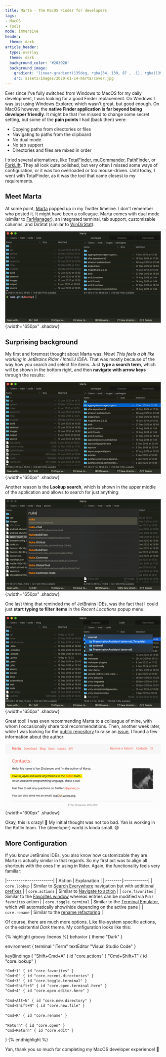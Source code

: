 ```yaml
---
title: Marta - The MacOS Finder for developers
tags:
- MacOS
- Tools
mode: immersive
header:
  theme: dark
article_header:
  type: overlay
  theme: dark
  background_color: '#203028'
  background_image:
    gradient: 'linear-gradient(135deg, rgba(34, 139, 87 , .1), rgba(139, 34, 139, .1))'
    src: assets/images/2020-01-14-marta/cover.jpg
---
```


Ever since I've fully switched from Windows to MacOS for my daily development, I was looking for a good Finder replacement. On Windows I was just using Windows Explorer, which wasn't great, but good enough. On MacOS however, the **native Finder application is far beyond being developer friendly**. It might be that I've missed to change some secret setting, but some of the **pain points** I had (back then) were:

- Copying paths from directories or files
- Navigating to paths from the clipboard
- No dual mode
- No tab support
- Directories and files are mixed in order

I tried several alternatives, like [TotalFinder](https://totalfinder.binaryage.com/), [muCommander](https://www.mucommander.com/), [PathFinder](https://cocoatech.com/), or [ForkLift](https://binarynights.com/). They all look quite polished, but very often I missed some ways of configuration, or it was too overloaded or too mouse-driven. Until today, I went with TotalFinder, as it was the tool that came closest to my requirements.

## Meet Marta

At some point, [Marta](https://marta.yanex.org/) popped up in my Twitter timeline. I don't remember who posted it. It might have been a colleague. Marta comes with dual mode (similar to [FarManager](https://www.farmanager.com/)), an integrated terminal, tab support, customizable columns, and DirStat (similar to [WinDirStat](https://windirstat.net/)):

![Marta overview](/assets/images/2020-01-14-marta/overview.png){:width="650px" .shadow}

## Surprising background

My first and foremost thought about Marta was: *Wow! This feels a bit like working in JetBrains Rider / IntelliJ IDEA.* That was mostly because of the way how you search and select file items. Just **type a search term**, which will be shown in the bottom right, and then **navigate with arrow keys** through the results:

![Searching and selecting](/assets/images/2020-01-14-marta/searching01.gif){:width="650px" .shadow}

Another reason is the **Lookup search**, which is shown in the upper middle of the application and allows to search for just anything:

![Lookup search](/assets/images/2020-01-14-marta/lookup.png){:width="650px" .shadow}

One last thing that reminded me of JetBrains IDEs, was the fact that I could just **start typing to filter items** in the _Recent Locations_ popup menu:

![Filtering in Recent Locations popup](/assets/images/2020-01-14-marta/searching02.png){:width="650px" .shadow}

Great tool! I was even recommending Marta to a colleague of mine, with whom I occasionally share tool recommendations. Then, another week later, while I was looking for the [public repository](https://github.com/marta-file-manager/marta-issues) to raise an [issue](https://github.com/marta-file-manager/marta-issues/issues/623), I found a few information about the author:

![Searching in popups](/assets/images/2020-01-14-marta/yan.png){:width="600px" .shadow}

Okay, this is crazy! 🤯 My initial thought was not too bad. Yan is working in the Kotlin team. The (developer) world is kinda small. 😅

## More Configuration

If you know JetBrains IDEs, you also know how customizable they are. Marta is actually similar in that regards. So my first act was to align all shortcuts with the ones I'm using in Rider. Again, the functionality feels very familiar:

|---------+-------------|
| Action  | Explanation |
|:--------|:------------|
| `core.lookup` | Similar to [Search Everywhere](https://www.jetbrains.com/help/rider/Searching_Everywhere.html) navigation but with additional [prefixes](https://marta.yanex.org/docs/#look-up) |
| `core.actions` | Similar to [Navigate to action](https://www.jetbrains.com/help/rider/Navigating_to_Action.html) |
| `core.favorites` | Similar to the [Favorites window](https://www.jetbrains.com/help/rider/Favorites_Tool_Window.html) whereas entries can be modified via `Edit favorites` action |
| `core.toggle.terminal` | Similar to the [Terminal Emulator](https://www.jetbrains.com/help/rider/Terminal_Emulator.html), which will automatically show/hide depending on the active pane |
| `core.rename` | Similar to the [rename refactoring](https://www.jetbrains.com/help/rider/Refactorings__Rename.html) |

Of course, there are much more options. Like file-system specific actions, or the existential _Dark_ theme. My configuration looks like this:

{% highlight groovy linenos %}
behavior {
    theme "Dark"
}

environment {
    terminal "iTerm"
    textEditor "Visual Studio Code"
}

keyBindings {
    "Shift+Cmd+A" { id "core.actions" }
    "Cmd+Shift+T" { id "core.lookup" }
    
    "Cmd+1" { id "core.favorites" }
    "Cmd+E" { id "core.recent.directories" }
    "Cmd+3" { id "core.toggle.terminal" }
    "Cmd+Shift+3" { id "core.open.terminal.here" }
    "Cmd+4" { id "core.open.editor.here" }
    
    "Cmd+Alt+N" { id "core.new.directory" }
    "Cmd+Shift+N" { id "core.new.file" }
    
    "Cmd+R" { id "core.rename" }
    
    "Return" { id "core.open" }
    "Cmd+Return" { id "core.edit" }
}
{% endhighlight %}

Yan, thank you so much for completing my MacOS developer experience! 👏